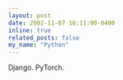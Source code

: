 ```yaml
---
layout: post
date: 2002-11-07 16:11:00-0400
inline: true
related_posts: false
my_name: "Python"
---
```


Django. PyTorch.
